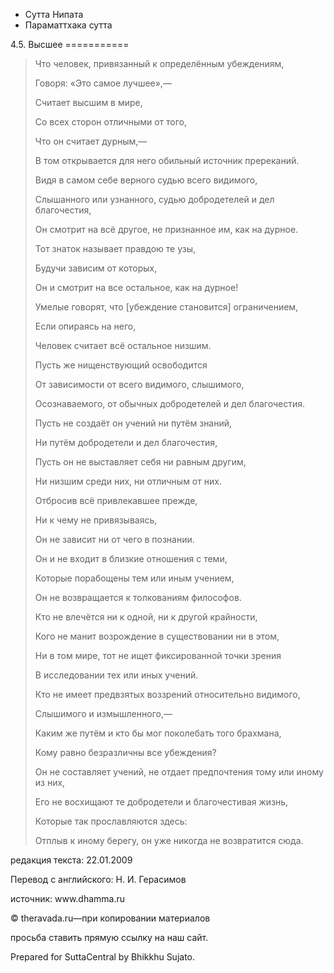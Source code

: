 









* Сутта Нипата
* Параматтхака сутта


4\.5\. Высшее
\=\=\=\=\=\=\=\=\=\=\=




> Что человек, привязанный к определённым убеждениям,  
> 
> Говоря: «Это самое лучшее»,—  
> 
> Считает высшим в мире,  
> 
> Со всех сторон отличными от того,  
> 
> Что он считает дурным,—  
> 
> В том открывается для него обильный источник пререканий\.
> 
> 
> Видя в самом себе верного судью всего видимого,  
> 
> Слышанного или узнанного, судью добродетелей и дел благочестия,  
> 
> Он смотрит на всё другое, не признанное им, как на дурное\.
> 
> 
> Тот знаток называет правдою те узы,  
> 
> Будучи зависим от которых,  
> 
> Он и смотрит на все остальное, как на дурное\!  
> 
> Умелые говорят, что \[убеждение становится\] ограничением,  
> 
> Если опираясь на него,  
> 
> Человек считает всё остальное низшим\.  
> 
> Пусть же нищенствующий освободится  
> 
> От зависимости от всего видимого, слышимого,  
> 
> Осознаваемого, от обычных добродетелей и дел благочестия\.
> 
> 
> Пусть не создаёт он учений ни путём знаний,  
> 
> Ни путём добродетели и дел благочестия,  
> 
> Пусть он не выставляет себя ни равным другим,  
> 
> Ни низшим среди них, ни отличным от них\.
> 
> 
> Отбросив всё привлекавшее прежде,  
> 
> Ни к чему не привязываясь,  
> 
> Он не зависит ни от чего в познании\.  
> 
> Он и не входит в близкие отношения с теми,  
> 
> Которые порабощены тем или иным учением,  
> 
> Он не возвращается к толкованиям философов\.
> 
> 
> Кто не влечётся ни к одной, ни к другой крайности,  
> 
> Кого не манит возрождение в существовании ни в этом,  
> 
> Ни в том мире, тот не ищет фиксированной точки зрения  
> 
> В исследовании тех или иных учений\.
> 
> 
> Кто не имеет предвзятых воззрений относительно видимого,  
> 
> Слышимого и измышленного,—  
> 
> Каким же путём и кто бы мог поколебать того брахмана,  
> 
> Кому равно безразличны все убеждения?
> 
> 
> Он не составляет учений, не отдает предпочтения тому или иному из них,  
> 
> Его не восхищают те добродетели и благочестивая жизнь,  
> 
> Которые так прославляются здесь:  
> 
> Отплыв к иному берегу, он уже никогда не возвратится сюда\.



редакция текста: 22\.01\.2009


Перевод с английского: Н\. И\. Герасимов


источник: www\.dhamma\.ru


© theravada\.ru—при копировании материалов


просьба ставить прямую ссылку на наш сайт\.


Prepared for SuttaCentral by Bhikkhu Sujato\.






